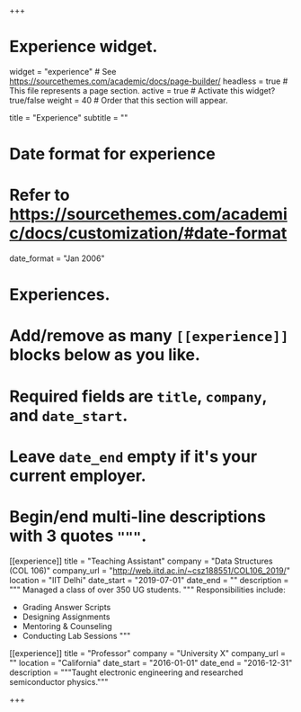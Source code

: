 +++
# Experience widget.
widget = "experience"  # See https://sourcethemes.com/academic/docs/page-builder/
headless = true  # This file represents a page section.
active = true  # Activate this widget? true/false
weight = 40  # Order that this section will appear.

title = "Experience"
subtitle = ""

# Date format for experience
#   Refer to https://sourcethemes.com/academic/docs/customization/#date-format
date_format = "Jan 2006"

# Experiences.
#   Add/remove as many `[[experience]]` blocks below as you like.
#   Required fields are `title`, `company`, and `date_start`.
#   Leave `date_end` empty if it's your current employer.
#   Begin/end multi-line descriptions with 3 quotes `"""`.
[[experience]]
  title = "Teaching Assistant"
  company = "Data Structures (COL 106)"
  company_url = "http://web.iitd.ac.in/~csz188551/COL106_2019/"
  location = "IIT Delhi"
  date_start = "2019-07-01"
  date_end = ""
  description = """ Managed a class of over 350 UG students. """
  Responsibilities include:
  
  * Grading Answer Scripts
  * Designing Assignments
  * Mentoring & Counseling
  * Conducting Lab Sessions
  """

[[experience]]
  title = "Professor"
  company = "University X"
  company_url = ""
  location = "California"
  date_start = "2016-01-01"
  date_end = "2016-12-31"
  description = """Taught electronic engineering and researched semiconductor physics."""

+++
